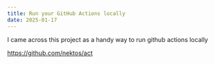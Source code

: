 ```yaml
---
title: Run your GitHub Actions locally
date: 2025-01-17
---
```


I came across this project as a handy way to run github actions locally

https://github.com/nektos/act